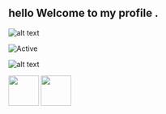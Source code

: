 ##  hello  Welcome to my profile .

![alt text](http://2.bp.blogspot.com/-Vb6jRMaf6EU/UsBkoKrFUkI/AAAAAAAAGe0/7g9gpzCllgA/s1600/tumblr_mevywjudJ11r922azo1_500.gif)



![Active](https://img.shields.io/badge/%F0%9F%8C%8E-French%20and%20English-9cf)

![alt text](https://i.imgur.com/4M7IWwP.gif)


<a href="Debian#2480"><img src="https://upload.wikimedia.org/wikipedia/fr/thumb/0/05/Discord.svg/1200px-Discord.svg.png" width="60"></a> <a href="https://twitter.com/Espadash_86_x64"><img src="http://assets.stickpng.com/images/580b57fcd9996e24bc43c53e.png" width="60"></a>
